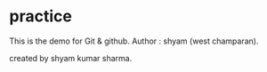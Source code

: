 # practice
This is the demo for Git &amp; github.
Author : shyam (west champaran).

created by shyam kumar sharma.
